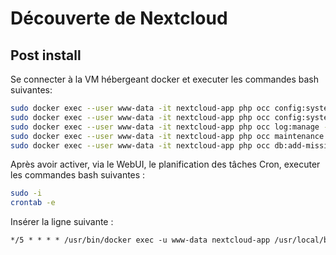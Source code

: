 # Découverte de Nextcloud

## Post install

Se connecter à la VM hébergeant docker et executer les commandes bash suivantes:

```bash
sudo docker exec --user www-data -it nextcloud-app php occ config:system:set maintenance_window_start --type=integer --value=1
sudo docker exec --user www-data -it nextcloud-app php occ config:system:set default_phone_region --value="FR"
sudo docker exec --user www-data -it nextcloud-app php occ log:manage --level WARN
sudo docker exec --user www-data -it nextcloud-app php occ maintenance:repair --include-expensive
sudo docker exec --user www-data -it nextcloud-app php occ db:add-missing-indices
```

Après avoir activer, via le WebUI, le planification des tâches Cron, executer les commandes bash suivantes :

```bash
sudo -i
crontab -e
```

Insérer la ligne suivante :

```txt
*/5 * * * * /usr/bin/docker exec -u www-data nextcloud-app /usr/local/bin/php -f /var/www/html/cron.php --define apc.enable_cli=1
```
